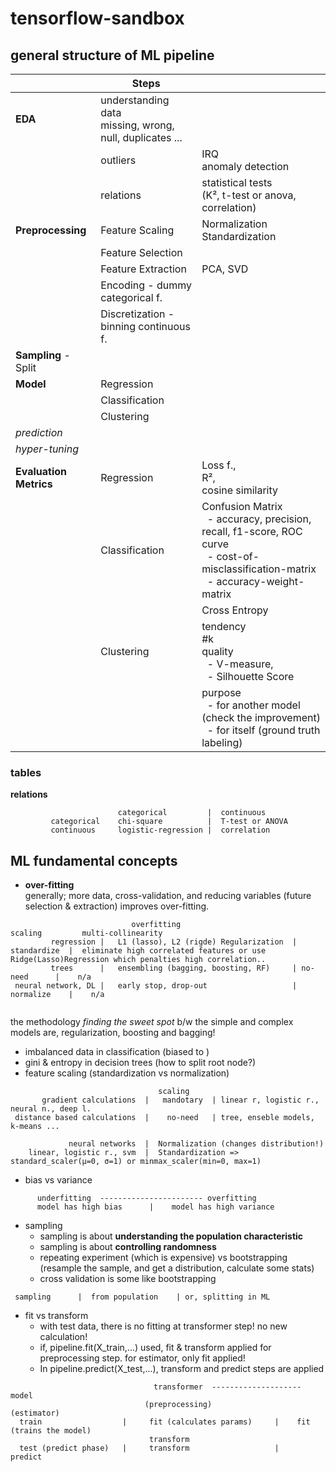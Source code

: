 # tensorflow-sandbox




## general structure of ML pipeline

|                        | **Steps**                                                    |                                                                                                                                                                     |
|------------------------|--------------------------------------------------------------|---------------------------------------------------------------------------------------------------------------------------------------------------------------------| 
| **EDA**                | understanding data <br/>missing, wrong, null, duplicates ... |                                                                                                                                                                     | 
|                        | outliers                                                     | IRQ <br/> anomaly detection                                                                                                                                         |
|                        | relations                                                    | statistical tests <br/> (K², t-test or anova, correlation)                                                                                                          | 
| **Preprocessing**      | Feature Scaling                                              | Normalization <br/> Standardization                                                                                                                                 |
|                        | Feature Selection                                            |                                                                                                                                                                     |
|                        | Feature Extraction                                           | PCA, SVD                                                                                                                                                            |
|                        | Encoding - dummy categorical f.                              |                                                                                                                                                                     | 
|                        | Discretization - binning continuous f.                       |                                                                                                                                                                     |
| **Sampling** - Split   |                                                              |                                                                                                                                                                     |
| **Model**              | Regression                                                   |                                                                                                                                                                     |     
|                        | Classification                                               |                                                                                                                                                                     |    
|                        | Clustering                                                   |                                                                                                                                                                     |     
| _prediction_           |                                                              |                                                                                                                                                                     |
| _hyper-tuning_         |                                                              |                                                                                                                                                                     |
| **Evaluation Metrics** | Regression                                                   | Loss f., <br/>R², <br/>cosine similarity                                                                                                                            |
|                        | Classification                                               | Confusion Matrix <br/>&nbsp; - accuracy, precision, recall, f1-score, ROC curve <br/>&nbsp; - cost-of-misclassification-matrix <br/>&nbsp; - accuracy-weight-matrix | 
|                        |                                                              | Cross Entropy                                                                                                                                                       |
|                        | Clustering                                                   | tendency <br/>#k <br/> quality <br/>&nbsp; - V-measure, <br/>&nbsp; - Silhouette Score                                                                              |
|                        |                                                              | purpose <br/>&nbsp; - for another model (check the improvement) <br/>&nbsp; - for itself (ground truth labeling)                                                    |


### tables

**relations**
```statistical tests
                        categorical         |  continuous
         categorical    chi-square          |  T-test or ANOVA
         continuous     logistic-regression |  correlation
```

## ML fundamental concepts

- **over-fitting**</br>
generally; more data, cross-validation, and reducing variables (future selection & extraction) improves over-fitting.

```
                           overfitting                            scaling         multi-collinearity
         regression |   L1 (lasso), L2 (rigde) Regularization  | standardize  |  eliminate high correlated features or use Ridge(Lasso)Regression which penalties high correlation..
         trees      |   ensembling (bagging, boosting, RF)     | no-need      |    n/a
 neural network, DL |   early stop, drop-out                   | normalize    |    n/a
         
```
the methodology _finding the sweet spot_ b/w the simple and complex models are, regularization, boosting and bagging!

- imbalanced data in classification (biased to )
- gini & entropy in decision trees (how to split root node?)
- feature scaling (standardization vs normalization)
```
                                 scaling     
       gradient calculations  |   mandotary  | linear r, logistic r., neural n., deep l.
 distance based calculations  |    no-need   | tree, enseble models, k-means ...
 
             neural networks  |  Normalization (changes distribution!)
    linear, logistic r., svm  |  Standardization => standard_scaler(μ=0, σ=1) or minmax_scaler(min=0, max=1)   
```
- bias vs variance
```
      underfitting  ----------------------- overfitting
      model has high bias      |    model has high variance
```

- sampling  
  - sampling is about **understanding the population characteristic**
  - sampling is about **controlling randomness**
  - repeating experiment (which is expensive) vs bootstrapping (resample the sample, and get a distribution, calculate some stats)
  - cross validation is some like bootstrapping
``` two critical concepts
 sampling      |  from population    | or, splitting in ML
```

- fit vs transform<br>
    - with test data, there is no fitting at transformer step! no new calculation!
    - if, pipeline.fit(X_train,...) used, fit & transform applied for preprocessing step. for estimator, only fit applied!
    - In pipeline.predict(X_test,...), transform and predict steps are applied

```
                                transformer  --------------------  model
                              (preprocessing)                   (estimator)     
  train                  |     fit (calculates params)     |    fit (trains the model)
                               transform 
  test (predict phase)   |     transform                   |    predict
  
  
```